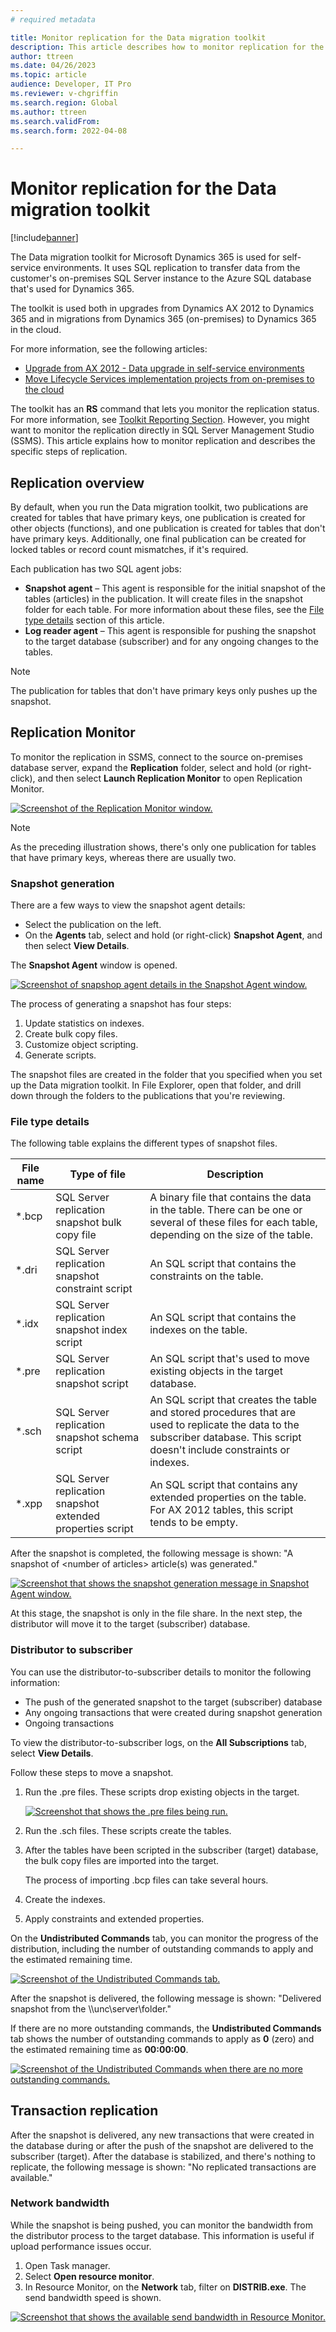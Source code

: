 ```yaml
---
# required metadata

title: Monitor replication for the Data migration toolkit
description: This article describes how to monitor replication for the Data migration toolkit for Microsoft Dynamics 365.
author: ttreen 
ms.date: 04/26/2023
ms.topic: article
audience: Developer, IT Pro
ms.reviewer: v-chgriffin
ms.search.region: Global
ms.author: ttreen
ms.search.validFrom: 
ms.search.form: 2022-04-08

---
```


# Monitor replication for the Data migration toolkit

[!include[banner](../includes/banner.md)]

The Data migration toolkit for Microsoft Dynamics 365 is used for self-service environments. It uses SQL replication to transfer data from the customer's on-premises SQL Server instance to the Azure SQL database that's used for Dynamics 365.

The toolkit is used both in upgrades from Dynamics AX 2012 to Dynamics 365 and in migrations from Dynamics 365 (on-premises) to Dynamics 365 in the cloud.

For more information, see the following articles:

- [Upgrade from AX 2012 - Data upgrade in self-service environments](data-upgrade-self-service.md)
- [Move Lifecycle Services implementation projects from on-premises to the cloud](../lifecycle-services/move-on-prem-to-cloud.md)

The toolkit has an **RS** command that lets you monitor the replication status. For more information, see [Toolkit Reporting Section](data-upgrade-self-service.md#reporting-section-of-the-application). However, you might want to monitor the replication directly in SQL Server Management Studio (SSMS). This article explains how to monitor replication and describes the specific steps of replication.

## Replication overview

By default, when you run the Data migration toolkit, two publications are created for tables that have primary keys, one publication is created for other objects (functions), and one publication is created for tables that don't have primary keys. Additionally, one final publication can be created for locked tables or record count mismatches, if it's required.

Each publication has two SQL agent jobs:

- **Snapshot agent** –  This agent is responsible for the initial snapshot of the tables (articles) in the publication. It will create files in the snapshot folder for each table. For more information about these files, see the [File type details](#file-type-details) section of this article.
- **Log reader agent** – This agent is responsible for pushing the snapshot to the target database (subscriber) and for any ongoing changes to the tables. 

> [!NOTE]
> The publication for tables that don't have primary keys only pushes up the snapshot.

## Replication Monitor

To monitor the replication in SSMS, connect to the source on-premises database server, expand the **Replication** folder, select and hold (or right-click), and then select **Launch Replication Monitor** to open Replication Monitor.

[![Screenshot of the Replication Monitor window.](./media/Replication-Monitor2.png)](./media/Replication-Monitor2.png)

> [!NOTE]
> As the preceding illustration shows, there's only one publication for tables that have primary keys, whereas there are usually two.

### Snapshot generation

There are a few ways to view the snapshot agent details:

 - Select the publication on the left.
 - On the **Agents** tab, select and hold (or right-click) **Snapshot Agent**, and then select **View Details**.

The **Snapshot Agent** window is opened.

[![Screenshot of snapshop agent details in the Snapshot Agent window.](./media/snapshot-agent-details3.png)](./media/snapshot-agent-details3.png)

The process of generating a snapshot has four steps:

1. Update statistics on indexes.
2. Create bulk copy files.
3. Customize object scripting.
4. Generate scripts.

The snapshot files are created in the folder that you specified when you set up the Data migration toolkit. In File Explorer, open that folder, and drill down through the folders to the publications that you're reviewing.

### File type details

The following table explains the different types of snapshot files.

| File name | Type of file | Description |
|---|---|---|
| \*.bcp | SQL Server replication snapshot bulk copy file | A binary file that contains the data in the table. There can be one or several of these files for each table, depending on the size of the table. |
| \*.dri | SQL Server replication snapshot constraint script | An SQL script that contains the constraints on the table. |
| \*.idx | SQL Server replication snapshot index script | An SQL script that contains the indexes on the table. |
| \*.pre | SQL Server replication snapshot script | An SQL script that's used to move existing objects in the target database. |
| \*.sch | SQL Server replication snapshot schema script | An SQL script that creates the table and stored procedures that are used to replicate the data to the subscriber database. This script doesn't include constraints or indexes. |
| \*.xpp | SQL Server replication snapshot extended properties script | An SQL script that contains any extended properties on the table. For AX 2012 tables, this script tends to be empty. |

After the snapshot is completed, the following message is shown: "A snapshot of \<number of articles\> article(s) was generated."

[![Screenshot that shows the snapshot generation message in Snapshot Agent window.](./media/articles-generated4.png)](./media/articles-generated4.png)

At this stage, the snapshot is only in the file share. In the next step, the distributor will move it to the target (subscriber) database.

### Distributor to subscriber

You can use the distributor-to-subscriber details to monitor the following information:

- The push of the generated snapshot to the target (subscriber) database
- Any ongoing transactions that were created during snapshot generation
- Ongoing transactions

To view the distributor-to-subscriber logs, on the **All Subscriptions** tab, select **View Details**.

Follow these steps to move a snapshot.

1. Run the .pre files. These scripts drop existing objects in the target.

    [![Screenshot that shows the .pre files being run.](./media/first-step5.png)](./media/first-step5.png)

2. Run the .sch files. These scripts create the tables.
3. After the tables have been scripted in the subscriber (target) database, the bulk copy files are imported into the target.

    The process of importing .bcp files can take several hours.

4. Create the indexes.
5. Apply constraints and extended properties.

On the **Undistributed Commands** tab, you can monitor the progress of the distribution, including the number of outstanding commands to apply and the estimated remaining time.

[![Screenshot of the Undistributed Commands tab.](./media/undistributed-commands6.png)](./media/undistributed-commands6.png)

After the snapshot is delivered, the following message is shown: "Delivered snapshot from the \\\\unc\\server\\folder."

If there are no more outstanding commands, the **Undistributed Commands** tab shows the number of outstanding commands to apply as **0** (zero) and the estimated remaining time as **00:00:00**.

[![Screenshot of the Undistributed Commands when there are no more outstanding commands.](./media/undis-commands-completed7.png)](./media/undis-commands-completed7.png)

## Transaction replication

After the snapshot is delivered, any new transactions that were created in the database during or after the push of the snapshot are delivered to the subscriber (target). After the database is stabilized, and there's nothing to replicate, the following message is shown: "No replicated transactions are available."

### Network bandwidth

While the snapshot is being pushed, you can monitor the bandwidth from the distributor process to the target database. This information is useful if upload performance issues occur.

1. Open Task manager.
2. Select **Open resource monitor**.
3. In Resource Monitor, on the **Network** tab, filter on **DISTRIB.exe**. The send bandwidth speed is shown.

[![Screenshot that shows the available send bandwidth in Resource Monitor.](./media/send-band8.png)](./media/send-band8.png)
